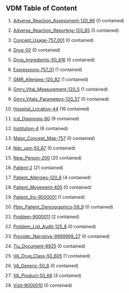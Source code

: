 ## VDM Table of Content

1. [Adverse_Reaction_Assessment-120_86](Adverse_Reaction_Assessment-120_86.md) (0 contained)

2. [Adverse_Reaction_Reporting-120_85](Adverse_Reaction_Reporting-120_85.md) (5 contained)

3. [Concept_Usage-757_001](Concept_Usage-757_001.md) (0 contained)

4. [Drug-50](Drug-50.md) (0 contained)

5. [Drug_Ingredients-50_416](Drug_Ingredients-50_416.md) (0 contained)

6. [Expressions-757_01](Expressions-757_01.md) (1 contained)

7. [GMR_Allergies-120_82](GMR_Allergies-120_82.md) (1 contained)

8. [Gmrv_Vital_Measurement-120_5](Gmrv_Vital_Measurement-120_5.md) (1 contained)

9. [Gmrv_Vitals_Parameters-120_57](Gmrv_Vitals_Parameters-120_57.md) (0 contained)

10. [Hospital_Location-44](Hospital_Location-44.md) (16 contained)

11. [Icd_Diagnosis-80](Icd_Diagnosis-80.md) (9 contained)

12. [Institution-4](Institution-4.md) (6 contained)

13. [Major_Concept_Map-757](Major_Concept_Map-757.md) (0 contained)

14. [Ndc_upn-50_67](Ndc_upn-50_67.md) (0 contained)

15. [New_Person-200](New_Person-200.md) (20 contained)

16. [Patient-2](Patient-2.md) (21 contained)

17. [Patient_Allergies-120_8](Patient_Allergies-120_8.md) (4 contained)

18. [Patient_Movement-405](Patient_Movement-405.md) (0 contained)

19. [Patient_ihs-9000001](Patient_ihs-9000001.md) (1 contained)

20. [Pbm_Patient_Demographics-59_9](Pbm_Patient_Demographics-59_9.md) (0 contained)

21. [Problem-9000011](Problem-9000011.md) (2 contained)

22. [Problem_List_Audit-125_8](Problem_List_Audit-125_8.md) (0 contained)

23. [Provider_Narrative-9999999_27](Provider_Narrative-9999999_27.md) (0 contained)

24. [Tiu_Document-8925](Tiu_Document-8925.md) (0 contained)

25. [VA_Drug_Class-50_605](VA_Drug_Class-50_605.md) (1 contained)

26. [VA_Generic-50_6](VA_Generic-50_6.md) (0 contained)

27. [VA_Product-50_68](VA_Product-50_68.md) (3 contained)

28. [Visit-9000010](Visit-9000010.md) (0 contained)


